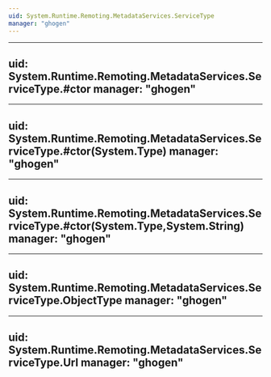 ```yaml
---
uid: System.Runtime.Remoting.MetadataServices.ServiceType
manager: "ghogen"
---
```


---
uid: System.Runtime.Remoting.MetadataServices.ServiceType.#ctor
manager: "ghogen"
---

---
uid: System.Runtime.Remoting.MetadataServices.ServiceType.#ctor(System.Type)
manager: "ghogen"
---

---
uid: System.Runtime.Remoting.MetadataServices.ServiceType.#ctor(System.Type,System.String)
manager: "ghogen"
---

---
uid: System.Runtime.Remoting.MetadataServices.ServiceType.ObjectType
manager: "ghogen"
---

---
uid: System.Runtime.Remoting.MetadataServices.ServiceType.Url
manager: "ghogen"
---
